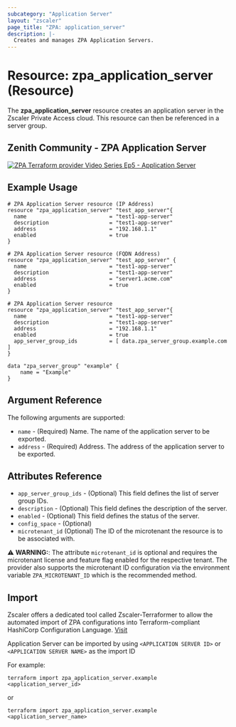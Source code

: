```yaml
---
subcategory: "Application Server"
layout: "zscaler"
page_title: "ZPA: application_server"
description: |-
  Creates and manages ZPA Application Servers.
---
```


# Resource: zpa_application_server (Resource)

The **zpa_application_server** resource creates an application server in the Zscaler Private Access cloud. This resource can then be referenced in a server group.

## Zenith Community - ZPA Application Server

[![ZPA Terraform provider Video Series Ep5 - Application Server](https://raw.githubusercontent.com/zscaler/terraform-provider-zpa/master/images/zpa_application_servers.svg)](https://community.zscaler.com/zenith/s/question/0D54u00009evlEgCAI/video-terraform-provider-video-series-ep5-zpa-application-server)

## Example Usage

```hcl
# ZPA Application Server resource (IP Address)
resource "zpa_application_server" "test_app_server"{
  name                          = "test1-app-server"
  description                   = "test1-app-server"
  address                       = "192.168.1.1"
  enabled                       = true
}
```

```hcl
# ZPA Application Server resource (FQDN Address)
resource "zpa_application_server" "test_app_server" {
  name                          = "test1-app-server"
  description                   = "test1-app-server"
  address                       = "server1.acme.com"
  enabled                       = true
}
```

```hcl
# ZPA Application Server resource
resource "zpa_application_server" "test_app_server"{
  name                          = "test1-app-server"
  description                   = "test1-app-server"
  address                       = "192.168.1.1"
  enabled                       = true
  app_server_group_ids          = [ data.zpa_server_group.example.com ]
}

data "zpa_server_group" "example" {
    name = "Example"
}
```

## Argument Reference

The following arguments are supported:

* `name` - (Required) Name. The name of the application server to be exported.
* `address` - (Required) Address. The address of the application server to be exported.

## Attributes Reference

* `app_server_group_ids` - (Optional) This field defines the list of server group IDs.
* `description` - (Optional) This field defines the description of the server.
* `enabled` - (Optional) This field defines the status of the server.
* `config_space` - (Optional)
* `microtenant_id` (Optional) The ID of the microtenant the resource is to be associated with.

⚠️ **WARNING:**: The attribute ``microtenant_id`` is optional and requires the microtenant license and feature flag enabled for the respective tenant. The provider also supports the microtenant ID configuration via the environment variable `ZPA_MICROTENANT_ID` which is the recommended method.

## Import

Zscaler offers a dedicated tool called Zscaler-Terraformer to allow the automated import of ZPA configurations into Terraform-compliant HashiCorp Configuration Language.
[Visit](https://github.com/zscaler/zscaler-terraformer)

Application Server can be imported by using `<APPLICATION SERVER ID>` or `<APPLICATION SERVER NAME>` as the import ID

For example:

```shell
terraform import zpa_application_server.example <application_server_id>
```

or

```shell
terraform import zpa_application_server.example <application_server_name>
```
